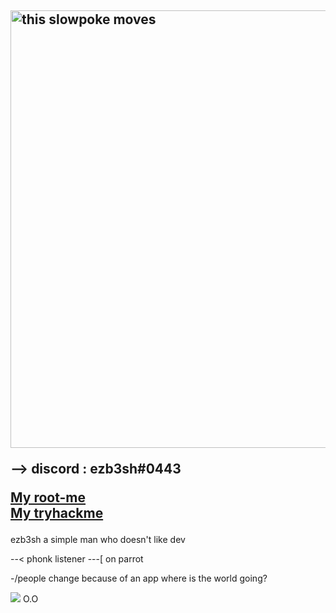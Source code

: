 ### 

<h2>


          
<img src="https://i.pinimg.com/originals/dc/4d/b1/dc4db1c340e223ef56883a33df40e00b.gif" width="700"  alt="this slowpoke moves"  width="250" />
 
--> discord : ezb3sh#0443 

 <a href="https://www.root-me.org/ezbylovesh?lang=fr">My root-me </a> <br>
  <a href="https://tryhackme.com/p/ezb3sh">My tryhackme </a>

 
</h2>
 ezb3sh a simple man who doesn't like dev 

 --< phonk listener
---[ on parrot 

   -/people change because of an app where is the world going?


<img src="https://komarev.com/ghpvc/?username=ezBYK&label=PROFILE+VIEWS"> 
O.O
 
